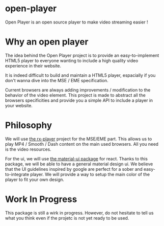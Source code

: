 # open-player
Open Player is an open source player to make video streaming easier !

# Why an open player
The idea behind the Open Player project is to provide an easy-to-implement HTML5 player to everyone wanting to include a high quality video experience in their website.

It is indeed difficult to build and maintain a HTML5 player, espacially if you don't wanna dive into the MSE / EME specification.

Current browsers are always adding improvements / modification to the behavior of the video element.
This project is made to abstract all the browsers specificities and provide you a simple API to include a player in your website.

# Philosophy
We will use [the rx-player](https://github.com/canalplus/rx-player) project for the MSE/EME part. This allows us to play MP4 / Smooth / Dash content on the main used browsers. All you need is the video resources.

For the ui, we will use [the material-ui package](http://www.material-ui.com/) for react. Thanks to this package, we will be able to have a general material design ui. We believe that the UI guidelines inspired by google are perfect for a sober and easy-to-integrate player. We will provide a way to setup the main color of the player to fit your own design.

# Work In Progress
This package is still a wirk in progress. However, do not hesitate to tell us what you think even if the projetc is not yet ready to be used.

